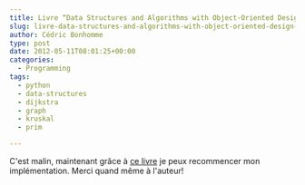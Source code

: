 ```yaml
---
title: Livre “Data Structures and Algorithms with Object-Oriented Design Patterns in Python“
slug: livre-data-structures-and-algorithms-with-object-oriented-design-patterns-in-python
author: Cédric Bonhomme
type: post
date: 2012-05-11T08:01:25+00:00
categories:
  - Programming
tags:
  - python
  - data-structures
  - dijkstra
  - graph
  - kruskal
  - prim

---
```

C'est malin, maintenant grâce à [ce livre][1] je peux recommencer mon
implémentation. Merci quand même à l'auteur!

 [1]: http://www.brpreiss.com/books/opus7/